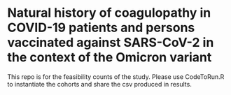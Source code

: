 Natural history of coagulopathy in COVID-19 patients and persons vaccinated against SARS-CoV-2 in the context of the Omicron variant 
=================

This repo is for the feasibility counts of the study.
Please use CodeToRun.R to instantiate the cohorts and share the csv produced in results.
